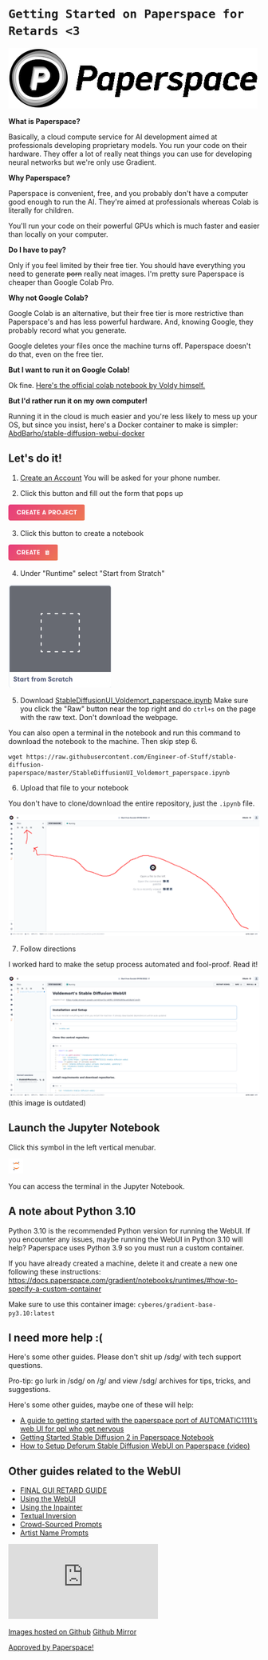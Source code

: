# `Getting Started on Paperspace for Retards <3`

![paperspace](https://raw.githubusercontent.com/Engineer-of-Stuff/stable-diffusion-paperspace/main/docs/assets/paperspace.png)

**What is Paperspace?**

Basically, a cloud compute service for AI development aimed at professionals developing proprietary models. You run your code on their hardware. They offer a lot of really neat things you can use for developing neural networks but we're only use Gradient.

**Why Paperspace?**

Paperspace is convenient, free, and you probably don't have a computer good enough to run the AI. They're aimed at professionals whereas Colab is literally for children.

You'll run your code on their powerful GPUs which is much faster and easier than locally on your computer.



**Do I have to pay?**

Only if you feel limited by their free tier. You should have everything you need to generate ~~porn~~ really neat images. I'm pretty sure Paperspace is cheaper than Google Colab Pro.



**Why not Google Colab?**

Google Colab is an alternative, but their free tier is more restrictive than Paperspace's and has less powerful hardware. And, knowing Google, they probably record what you generate.

Google deletes your files once the machine turns off. Paperspace doesn't do that, even on the free tier.

**But I want to run it on Google Colab!**

Ok fine. [Here's the official colab notebook by Voldy himself.](https://colab.research.google.com/drive/1Iy-xW9t1-OQWhb0hNxueGij8phCyluOh)

**But I'd rather run it on my own computer!**

Running it in the cloud is much easier and you're less likely to mess up your OS, but since you insist, here's a Docker container to make is simpler: [AbdBarho/stable-diffusion-webui-docker](https://github.com/AbdBarho/stable-diffusion-webui-docker)


## Let's do it!



1. [Create an Account](https://console.paperspace.com/signup) You will be asked for your phone number.

2. Click this button and fill out the form that pops up

![create_project](https://raw.githubusercontent.com/Engineer-of-Stuff/stable-diffusion-paperspace/main/docs/assets/create_project.png)

3. Click this button to create a notebook

![create_notebook](https://raw.githubusercontent.com/Engineer-of-Stuff/stable-diffusion-paperspace/main/docs/assets/create_notebook.png)

4. Under "Runtime" select "Start from Stratch"

![start_scratch.png](https://raw.githubusercontent.com/Engineer-of-Stuff/stable-diffusion-paperspace/main/docs/assets/start_scratch.png)

5. Download [StableDiffusionUI_Voldemort_paperspace.ipynb](https://github.com/Engineer-of-Stuff/stable-diffusion-paperspace/blob/main/StableDiffusionUI_Voldemort_paperspace.ipynb)
Make sure you click the "Raw" button near the top right and do `ctrl+s` on the page with the raw text. Don't download the webpage.

You can also open a terminal in the notebook and run this command to download the notebook to the machine. Then skip step 6.

```
wget https://raw.githubusercontent.com/Engineer-of-Stuff/stable-diffusion-paperspace/master/StableDiffusionUI_Voldemort_paperspace.ipynb
```

6. Upload that file to your notebook

You don't have to clone/download the entire repository, just the `.ipynb` file.

![upload](https://raw.githubusercontent.com/Engineer-of-Stuff/stable-diffusion-paperspace/main/docs/assets/upload.png)

7. Follow directions

I worked hard to make the setup process automated and fool-proof. Read it!

![final](https://raw.githubusercontent.com/Engineer-of-Stuff/stable-diffusion-paperspace/main/docs/assets/final.png)
(this image is outdated)

## Launch the Jupyter Notebook

Click this symbol in the left vertical menubar.

![open-jupiter](https://raw.githubusercontent.com/Engineer-of-Stuff/stable-diffusion-paperspace/main/docs/assets/open-jupiter.png)

You can access the terminal in the Jupyter Notebook.


## A note about Python 3.10

Python 3.10 is the recommended Python version for running the WebUI. If you encounter any issues, maybe running the WebUI in Python 3.10 will help? Paperspace uses Python 3.9 so you must run a custom container.

If you have already created a machine, delete it and create a new one following these instructions: https://docs.paperspace.com/gradient/notebooks/runtimes/#how-to-specify-a-custom-container

Make sure to use this container image: `cyberes/gradient-base-py3.10:latest`

## I need more help :(

Here's some other guides. Please don't shit up /sdg/ with tech support questions.

Pro-tip: go lurk in /sdg/ on /g/ and view /sdg/ archives for tips, tricks, and suggestions.

Here's some other guides, maybe one of these will help:
- [A guide to getting started with the paperspace port of AUTOMATIC1111’s web UI for ppl who get nervous](https://proximacentaurib.notion.site/A-guide-to-getting-started-with-the-paperspace-port-of-AUTOMATIC1111-s-web-UI-for-ppl-who-get-nervou-b83c2213f17e452e8b0e37ba64fe9758)
- [Getting Started Stable Diffusion 2 in Paperspace Notebook](https://weirdwonderfulai.art/resources/getting-started-stable-diffusion-2-in-paperspace-notebook/)
- [How to Setup Deforum Stable Diffusion WebUI on Paperspace (video)](https://www.youtube.com/watch?v=YuislijDeFo)

## Other guides related to the WebUI

- [FINAL GUI RETARD GUIDE](https://rentry.org/voldy)
- [Using the WebUI](https://rentry.org/voldy)
- [Using the Inpainter](https://rentry.org/drfar)
- [Textual Inversion](https://rentry.org/aikgx)
- [Crowd-Sourced Prompts](https://lexica.art/)
- [Artist Name Prompts](https://sgreens.notion.site/sgreens/4ca6f4e229e24da6845b6d49e6b08ae7?v=fdf861d1c65d456e98904fe3f3670bd3)

![](https://mato.evulid.cc/matomo.php?idsite=2&rec=1&url=https://rentry.org/865dy)

[Images hosted on Github](https://github.com/Engineer-of-Stuff/stable-diffusion-paperspace)
[Github Mirror](https://github.com/Engineer-of-Stuff/stable-diffusion-paperspace/blob/main/docs/archives/Getting%20Started%20on%20Paperspace.pdf)

[Approved by Paperspace!](https://github.com/Engineer-of-Stuff/stable-diffusion-paperspace/blob/master/docs/assets/approved%20by%20paperspace.png?raw=true)

